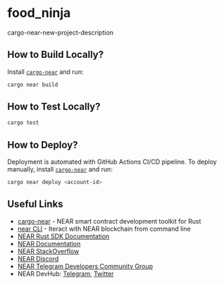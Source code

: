 # food_ninja

cargo-near-new-project-description

## How to Build Locally?

Install [`cargo-near`](https://github.com/near/cargo-near) and run:

```bash
cargo near build
```

## How to Test Locally?

```bash
cargo test
```

## How to Deploy?

Deployment is automated with GitHub Actions CI/CD pipeline.
To deploy manually, install [`cargo-near`](https://github.com/near/cargo-near) and run:

```bash
cargo near deploy <account-id>
```

## Useful Links

- [cargo-near](https://github.com/near/cargo-near) - NEAR smart contract development toolkit for Rust
- [near CLI](https://near.cli.rs) - Iteract with NEAR blockchain from command line
- [NEAR Rust SDK Documentation](https://docs.near.org/sdk/rust/introduction)
- [NEAR Documentation](https://docs.near.org)
- [NEAR StackOverflow](https://stackoverflow.com/questions/tagged/nearprotocol)
- [NEAR Discord](https://near.chat)
- [NEAR Telegram Developers Community Group](https://t.me/neardev)
- NEAR DevHub: [Telegram](https://t.me/neardevhub), [Twitter](https://twitter.com/neardevhub)
